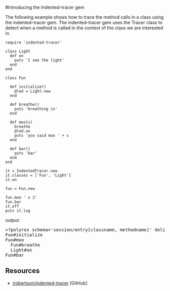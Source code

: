 #Introducing the Indented-tracer gem

The following example shows how to trace the method calls in a class using the indented-tracer gem. The indented-tracer gem uses the Tracer class to detect when a method is called in the context of the class we are interested in.

    require 'indented-tracer'

    class Light
      def on
        puts 'I see the light'
      end
    end

    class Fun

      def initialize()
        @led = Light.new
      end

      def breathe()
        puts 'breathing in'
      end

      def moo(s)
        breathe
        @led.on
        puts 'you said moo ' + s
      end

      def bar()
        puts 'bar'
      end
    end

    it = IndentedTracer.new
    it.classes = ['Fun', 'Light']
    it.on

    fun = Fun.new

    fun.moo ' x 2'
    fun.bar
    it.off
    puts it.log

output:
<pre>
&lt;?polyrex schema='session/entry[classname, methodname]' delimiter='#'?&gt;
Fun#initialize
Fun#moo
  Fun#breathe
  Light#on
Fun#bar
</pre>

## Resources

* [jrobertson/indented-tracer](https://github.com/jrobertson/indented-tracer) [GitHub]

